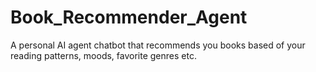 # Book_Recommender_Agent
A personal AI agent chatbot that recommends you books based of your reading patterns, moods, favorite genres etc.
